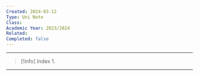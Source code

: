 ```yaml
---
Created: 2024-03-12
Type: Uni Note
Class: 
Academic Year: 2023/2024
Related: 
Completed: false
---
```

---

>[!info] Index
>1. 

---